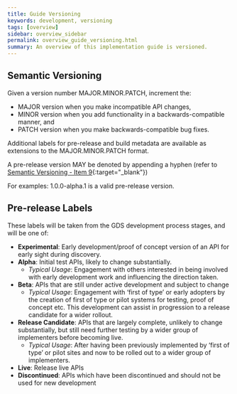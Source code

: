 ```yaml
---
title: Guide Versioning
keywords: development, versioning
tags: [overview]
sidebar: overview_sidebar
permalink: overview_guide_versioning.html
summary: An overview of this implementation guide is versioned.
---
```



## Semantic Versioning ##

Given a version number MAJOR.MINOR.PATCH, increment the:

- MAJOR version when you make incompatible API changes,
- MINOR version when you add functionality in a backwards-compatible manner, and
- PATCH version when you make backwards-compatible bug fixes.

Additional labels for pre-release and build metadata are available as extensions to the MAJOR.MINOR.PATCH format.

A pre-release version MAY be denoted by appending a hyphen (refer to [Semantic Versioning - Item 9](http://semver.org/#spec-item-9){:target="_blank"})

For examples: 1.0.0-alpha.1 is a valid pre-release version.

## Pre-release Labels ##

These labels will be taken from the GDS development process stages, and will be one of:

- **Experimental**: Early development/proof of concept version of an API for early sight during discovery.
- **Alpha**: Initial test APIs, likely to change substantially.
  + *Typical Usage*: Engagement with others interested in being involved with early development work and influencing the direction taken.
- **Beta**: APIs that are still under active development and subject to change
  + *Typical Usage*: Engagement with ‘first of type’ or early adopters by the creation of first of type or pilot systems for testing, proof of concept etc. This development can assist in progression to a release candidate for a wider rollout.
- **Release Candidate**: APIs that are largely complete, unlikely to change substantially, but still need further testing by a wider group of implementers before becoming live.
  + *Typical Usage*: After having been previously implemented by ‘first of type’ or pilot sites and now to be rolled out to a wider group of implementers.
- **Live**: Release live APIs
- **Discontinued**: APIs which have been discontinued and should not be used for new development

